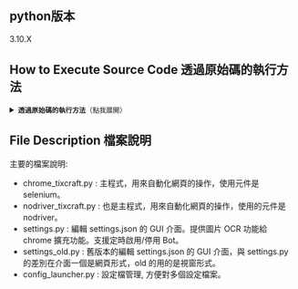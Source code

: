 ## python版本
3.10.X

## How to Execute Source Code 透過原始碼的執行方法

<details>
<summary><code><b>透過原始碼的執行方法</b>（點我展開）</code></summary>


### Step 1: 取得 source code:



### Step 2: 進入 clone 的資料夾: tixcraft_bot:

```bash
cd tixcraft_bot
```

### Step 3: 安裝第三方套件:

```bash
python -m pip install -r requirement.txt
```

### Step 4: 執行設定介面主桯式:

```bash
python settings.py
```

- 如果不使用設定介面，直接執行主程式:

```bash
python chrome_tixcraft.py
```

- 如果不使用設定介面，直接執行主程式並套用特定的設定檔:

```bash
python chrome_tixcraft.py --input settings.json
```

</details>

## File Description 檔案說明
主要的檔案說明:
- chrome_tixcraft.py : 主程式，用來自動化網頁的操作，使用元件是 selenium。
- nodriver_tixcraft.py : 也是主程式，用來自動化網頁的操作，使用的元件是 nodriver。
- settings.py : 編輯 settings.json 的 GUI 介面。提供圖片 OCR 功能給 chrome 擴充功能。支援定時啟用/停用 Bot。
- settings_old.py : 舊版本的編輯 settings.json 的 GUI 介面，與 settings.py 的差別在介面一個是網頁形式，old 的用的是視窗形式。
- config_launcher.py : 設定檔管理, 方便對多個設定檔案。


